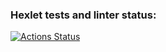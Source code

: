 ### Hexlet tests and linter status:
[![Actions Status](https://github.com/Zabadoooj/frontend-project-44/actions/workflows/hexlet-check.yml/badge.svg)](https://github.com/Zabadoooj/frontend-project-44/actions)